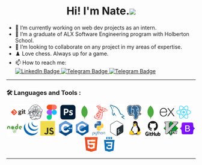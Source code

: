 <h1 align="center">Hi! I'm Nate.<img src="https://media.giphy.com/media/hvRJCLFzcasrR4ia7z/giphy.gif" width="35"></h1>

- 🔭 I’m currently working on web dev projects as an intern.
- 🌱 I’m a graduate of ALX Software Engineering program with Holberton School.
- 👯 I’m looking to collaborate on any project in my areas of expertise.
- ♟️ Love chess. Always up for a game.
- :mailbox: How to reach me: <div id="badges">
  <a href="https://www.linkedin.com/in/nathnaeltk">
    <img src="https://img.shields.io/badge/LinkedIn-blue?style=for-the-badge&logo=linkedin&logoColor=white" alt="LinkedIn Badge"/>
  </a>
  <a href="https://t.me/nate23t">
    <img src="https://img.shields.io/badge/Telegram-blue?style=for-the-badge&logo=telegram&logoColor=white" alt="Telegram Badge"/>
  </a>
  <a href="https://twitter.com/nate23t">
   <img src="https://img.shields.io/badge/Twitter-blue?style=for-the-badge&logo=twitter&logoColor=white" alt="Telegram Badge"/>
  </a>
</div>

---

### :hammer_and_wrench: Languages and Tools :

<div align="center">
  <img src="https://github.com/devicons/devicon/blob/master/icons/git/git-original-wordmark.svg" title="Git" **alt="Git" width="40" height="40"/>
  <img src="https://github.com/devicons/devicon/blob/master/icons/travis/travis-plain.svg" title="Travis" **alt="Travis" width="40" height="40"/>
  <img src="https://github.com/devicons/devicon/blob/master/icons/figma/figma-original.svg" title="Figma" **alt="Figma" width="40" height="40"/>
  <img src="https://github.com/devicons/devicon/blob/master/icons/photoshop/photoshop-plain.svg" title="Photoshop" **alt="Photoshop" width="40" height="40"/>
  <img src="https://github.com/devicons/devicon/blob/master/icons/mongodb/mongodb-plain.svg" title="MongoDB" **alt="MongoDB" width="40" height="40"/>
  <img src="https://github.com/devicons/devicon/blob/master/icons/microsoftsqlserver/microsoftsqlserver-plain.svg" title="MSSQLServer" **alt="MSSQLServer" width="40" height="40"/>
  <img src="https://github.com/devicons/devicon/blob/master/icons/mysql/mysql-original.svg" title="MySQL" **alt="mySQL" width="40" height="40"/>
  <img src="https://github.com/devicons/devicon/blob/master/icons/postgresql/postgresql-original.svg" title="PostGresSQL" **alt="PostGresSQL" width="40" height="40"/>
  <img src="https://github.com/devicons/devicon/blob/master/icons/mongodb/mongodb-plain.svg" title="MongoDB" **alt="MongoDB" width="40" height="40"/>
  <img src="https://github.com/devicons/devicon/blob/master/icons/express/express-original.svg" title="ExpressJS" **alt="ExpressJS" width="40" height="40"/>
  <img src="https://github.com/devicons/devicon/blob/master/icons/react/react-original.svg" title="ReactJS" **alt="ReactJS" width="40" height="40"/>
  <img src="https://github.com/devicons/devicon/blob/master/icons/nodejs/nodejs-plain-wordmark.svg" title="NodeJS" **alt="NodeJS" width="40" height="40"/>
  <img src="https://github.com/devicons/devicon/blob/master/icons/jquery/jquery-original.svg" title="Jquery" **alt="Jquery" width="40" height="40"/>
  <img src="https://github.com/devicons/devicon/blob/master/icons/javascript/javascript-original.svg" title="JavaScript" alt="JavaScript" width="40" height="40"/>&nbsp;
  <img src="https://github.com/devicons/devicon/blob/master/icons/cplusplus/cplusplus-original.svg" title="cpp" **alt="cpp" width="40" height="40"/>
  <img src="https://github.com/devicons/devicon/blob/master/icons/c/c-original.svg" title="c" **alt="c" width="40" height="40"/>
  <img src="https://github.com/devicons/devicon/blob/master/icons/python/python-original-wordmark.svg" title="Python" alt="Python" width="40" height="40"/>&nbsp;
  <img src="https://github.com/devicons/devicon/blob/master/icons/bash/bash-original.svg" title="Bash" alt="Bash" width="40" height="40"/>&nbsp;
  <img src="https://github.com/devicons/devicon/blob/master/icons/linux/linux-original.svg" title="Linux" alt="Linux" width="40" height="40"/>&nbsp;
  <img src="https://github.com/devicons/devicon/blob/master/icons/github/github-original-wordmark.svg" title="Github" alt="Github" width="40" height="40"/>&nbsp;
  <img src="https://github.com/devicons/devicon/blob/master/icons/vim/vim-original.svg" title="Vim" **alt="Vim" width="40" height="40"/>
  <img src="https://github.com/devicons/devicon/blob/master/icons/bootstrap/bootstrap-original.svg" title="Bootstrap" **alt="Bootstrap" width="40" height="40"/>
  <img src="https://github.com/devicons/devicon/blob/master/icons/html5/html5-original.svg" title="HTML5" alt="HTML" width="40" height="40"/>&nbsp;
  <img src="https://github.com/devicons/devicon/blob/master/icons/css3/css3-plain-wordmark.svg"  title="CSS3" alt="CSS" width="40" height="40"/>&nbsp;





</div>


---
